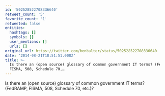 ```yaml
---
id: '502528522708336640'
retweet_count: '5'
favorite_count: '1'
retweeted: false
entities:
  hashtags: []
  symbols: []
  user_mentions: []
  urls: []
original_url: https://twitter.com/benbalter/status/502528522708336640
date: '2014-08-21T18:51:51.000Z'
title: >-
  Is there an (open source) glossary of common government IT terms? (FedRAMP,
  FISMA, 508, Schedule 70,…
---
```


Is there an (open source) glossary of common government IT terms? (FedRAMP, FISMA, 508, Schedule 70, etc.)?